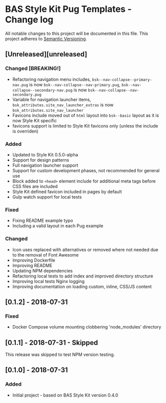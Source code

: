 # BAS Style Kit Pug Templates - Change log

All notable changes to this project will be documented in this file.
This project adheres to [Semantic Versioning](http://semver.org/spec/v2.0.0.html).

## [Unreleased][unreleased]

### Changed [BREAKING!]

* Refactoring navigation menu includes, `bsk--nav-collapse--primary-nav.pug` is now 
  `bsk--nav-collapse--nav-primary.pug`, `bsk--nav-collapse--secondary-nav.pug` is now 
  `bsk--nav-collapse--nav-secondary.pug`
* Variable for navigation launcher items, `bsk_attributes.site_nav_launcher_extras` is now 
  `bsk_attributes.site_nav_launcher`
* Favicons include moved out of `html` layout into `bsk--basic` layout as it is now Style Kit specific
* favicons support is limited to Style Kit favicons only (unless the include is overriden)

### Added

* Updated to Style Kit 0.5.0-alpha
* Support for design patterns
* Full navigation launcher support
* Support for custom development phases, not recommended for general use
* Block added to `<head>` element include for additional meta tags before CSS files are included
* Style Kit defined favicon included in pages by default
* Gulp watch support for local tests

### Fixed

* Fixing README example typo
* Including a valid layout in each Pug example

### Changed

* Icon uses replaced with alternatives or removed where not needed due to the removal of Font Awesome
* Improving Dockerfile
* Improving README
* Updating NPM dependencies
* Refactoring local tests to add index and improved directory structure
* Improving local tests Nginx logging
* Improving documentation on loading custom, inline, CSS/JS content

## [0.1.2] - 2018-07-31

### Fixed

* Docker Compose volume mounting clobbering 'node_modules' directory

## [0.1.1] - 2018-07-31 - Skipped

This release was skipped to test NPM version testing.

## [0.1.0] - 2018-07-31

### Added 

* Initial project - based on BAS Style Kit version 0.4.0
